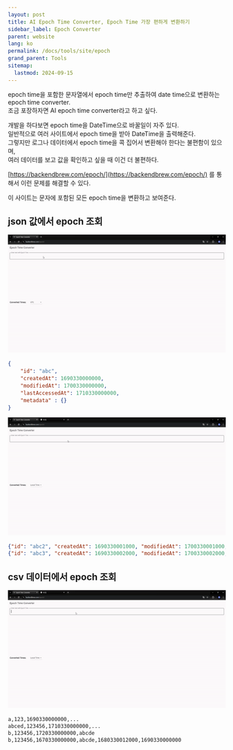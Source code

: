 ```yaml
---
layout: post
title: AI Epoch Time Converter, Epoch Time 가장 편하게 변환하기
sidebar_label: Epoch Converter
parent: website
lang: ko
permalink: /docs/tools/site/epoch
grand_parent: Tools
sitemap:
  lastmod: 2024-09-15
---
```


epoch time을 포함한 문자열에서 epoch time만 추출하여 date time으로 변환하는 epoch time converter.  
조금 포장하자면 AI epoch time converter라고 하고 싶다.

개발을 하다보면 epoch time을 DateTime으로 바꿀일이 자주 있다.  
일반적으로 여러 사이트에서 epoch time을 받아 DateTime을 출력해준다.  
그렇지만 로그나 데이터에서 epoch time을 콕 집어서 변환해야 한다는 불편함이 있으며,  
여러 데이터를 보고 값을 확인하고 싶을 때 이건 더 불편하다.

[https://backendbrew.com/epoch/](https://backendbrew.com/epoch/) 를 통해서 이런 문제를 해결할 수 있다.

이 사이트는 문자에 포함된 모든 epoch time을 변환하고 보여준다.

## json 값에서 epoch 조회

![beutified json epoch converter](/images/post/dev-tools/site/epoch/json1.gif)

 ```json
 {
     "id": "abc",
     "createdAt": 1690330000000,
     "modifiedAt": 1700330000000,
     "lastAccessedAt": 1710330000000,
     "metadata" : {}
 }
 ```

![multiline json epoch converter](/images/post/dev-tools/site/epoch/json2.gif)


 ```json
 {"id": "abc2", "createdAt": 1690330001000, "modifiedAt": 1700330001000, "lastAccessedAt": 1710330001000, "metadata" : {}}
 {"id": "abc3", "createdAt": 1690330002000, "modifiedAt": 1700330002000, "lastAccessedAt": 1710330002000, "metadata" : {}}
 ```


## csv 데이터에서 epoch 조회

![csv epoch converter](/images/post/dev-tools/site/epoch/csv.gif)

 ```csv
 a,123,1690330000000,...
 abced,123456,1710330000000,...
 b,123456,1720330000000,abcde
 b,123456,1670330000000,abcde,1680330012000,1690330000000
 ```

